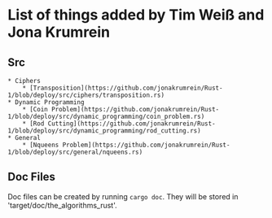 # List of things added by Tim Weiß and Jona Krumrein

## Src
    * Ciphers
        * [Transposition](https://github.com/jonakrumrein/Rust-1/blob/deploy/src/ciphers/transposition.rs)
    * Dynamic Programming
        * [Coin Problem](https://github.com/jonakrumrein/Rust-1/blob/deploy/src/dynamic_programming/coin_problem.rs)
        * [Rod Cutting](https://github.com/jonakrumrein/Rust-1/blob/deploy/src/dynamic_programming/rod_cutting.rs)
    * General
        * [Nqueens Problem](https://github.com/jonakrumrein/Rust-1/blob/deploy/src/general/nqueens.rs)

## Doc Files

Doc files can be created by running `cargo doc`. They will be stored in 'target/doc/the_algorithms_rust'.
